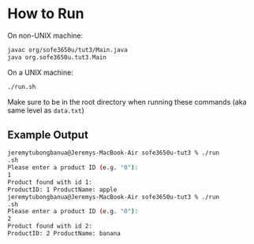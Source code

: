 # How to Run

On non-UNIX machine:

```sh
javac org/sofe3650u/tut3/Main.java
java org.sofe3650u.tut3.Main
```

On a UNIX machine:
```sh
./run.sh
```

Make sure to be in the root directory when running these commands (aka same level as `data.txt`)

## Example Output

```sh
jeremytubongbanua@Jeremys-MacBook-Air sofe3650u-tut3 % ./run
.sh
Please enter a product ID (e.g. "0"):
1
Product found with id 1:
ProductID: 1 ProductName: apple
jeremytubongbanua@Jeremys-MacBook-Air sofe3650u-tut3 % ./run
.sh
Please enter a product ID (e.g. "0"):
2
Product found with id 2:
ProductID: 2 ProductName: banana
```